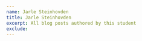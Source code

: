 ```yaml
---
name: Jarle Steinhovden
title: Jarle Steinhovden
excerpt: All blog posts authored by this student
exclude:
---
```

